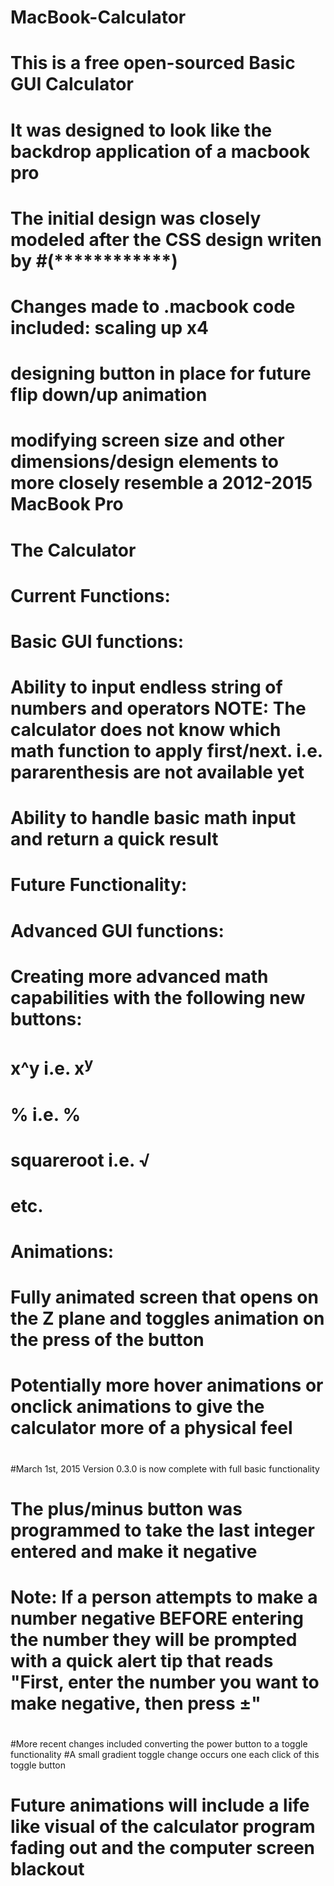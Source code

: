 # MacBook-Calculator
#  This is a free open-sourced Basic GUI Calculator
#
#  It was designed to look like the backdrop application of a macbook pro
#  The initial design was closely modeled after the CSS design writen by #(************)
#  Changes made to .macbook code included: scaling up x4
#                                          designing button in place for future flip down/up animation
#                                          modifying screen size and other dimensions/design elements to more closely resemble a 2012-2015 MacBook Pro 
#  The Calculator
#         
#           Current Functions:
#
#                     Basic GUI functions:
#                         Ability to input endless string of numbers and operators NOTE: The calculator does not know which math function to apply first/next. i.e. pararenthesis are not available yet
#                         Ability to handle basic math input and return a quick result
#                     
#                     
#           Future Functionality:
#                     
#                     Advanced GUI functions:
#                         Creating more advanced math capabilities with the following new buttons:
#                             x^y     i.e.    x<sup>y</sup>
#                             %       i.e.    &#37;
#                             squareroot i.e. &radic;
#                             etc.
#
#
#                     Animations:
#                         Fully animated screen that opens on the Z plane and toggles animation on the press of the button
#                         Potentially more hover animations or onclick animations to give the calculator more of a physical feel
#
#March 1st, 2015 Version 0.3.0 is now complete with full basic functionality
# The plus/minus button was programmed to take the last integer entered and make it negative
#   Note: If a person attempts to make a number negative BEFORE entering the number they will be prompted with a quick alert tip that reads "First, enter the number you want to make negative, then press ±"
#
#
#More recent changes included converting the power button to a toggle functionality
#A small gradient toggle change occurs one each click of this toggle button
# Future animations will include a life like visual of the calculator program fading out and the computer screen blackout

